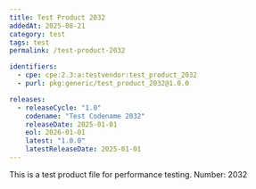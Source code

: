 ```yaml
---
title: Test Product 2032
addedAt: 2025-08-21
category: test
tags: test
permalink: /test-product-2032

identifiers:
  - cpe: cpe:2.3:a:testvendor:test_product_2032
  - purl: pkg:generic/test_product_2032@1.0.0

releases:
  - releaseCycle: "1.0"
    codename: "Test Codename 2032"
    releaseDate: 2025-01-01
    eol: 2026-01-01
    latest: "1.0.0"
    latestReleaseDate: 2025-01-01
---
```


This is a test product file for performance testing. Number: 2032

